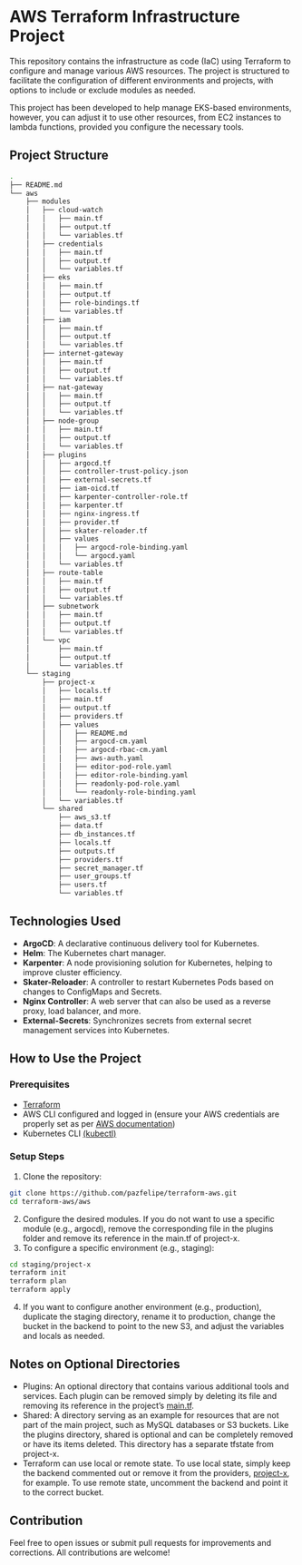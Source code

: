# AWS Terraform Infrastructure Project

This repository contains the infrastructure as code (IaC) using Terraform to configure and manage various AWS resources. The project is structured to facilitate the configuration of different environments and projects, with options to include or exclude modules as needed.

This project has been developed to help manage EKS-based environments, however, you can adjust it to use other resources, from EC2 instances to lambda functions, provided you configure the necessary tools.

## Project Structure

```bash
.
├── README.md
└── aws
    ├── modules
    │   ├── cloud-watch
    │   │   ├── main.tf
    │   │   ├── output.tf
    │   │   └── variables.tf
    │   ├── credentials
    │   │   ├── main.tf
    │   │   ├── output.tf
    │   │   └── variables.tf
    │   ├── eks
    │   │   ├── main.tf
    │   │   ├── output.tf
    │   │   ├── role-bindings.tf
    │   │   └── variables.tf
    │   ├── iam
    │   │   ├── main.tf
    │   │   ├── output.tf
    │   │   └── variables.tf
    │   ├── internet-gateway
    │   │   ├── main.tf
    │   │   ├── output.tf
    │   │   └── variables.tf
    │   ├── nat-gateway
    │   │   ├── main.tf
    │   │   ├── output.tf
    │   │   └── variables.tf
    │   ├── node-group
    │   │   ├── main.tf
    │   │   ├── output.tf
    │   │   └── variables.tf
    │   ├── plugins
    │   │   ├── argocd.tf
    │   │   ├── controller-trust-policy.json
    │   │   ├── external-secrets.tf
    │   │   ├── iam-oicd.tf
    │   │   ├── karpenter-controller-role.tf
    │   │   ├── karpenter.tf
    │   │   ├── nginx-ingress.tf
    │   │   ├── provider.tf
    │   │   ├── skater-reloader.tf
    │   │   ├── values
    │   │   │   ├── argocd-role-binding.yaml
    │   │   │   └── argocd.yaml
    │   │   └── variables.tf
    │   ├── route-table
    │   │   ├── main.tf
    │   │   ├── output.tf
    │   │   └── variables.tf
    │   ├── subnetwork
    │   │   ├── main.tf
    │   │   ├── output.tf
    │   │   └── variables.tf
    │   └── vpc
    │       ├── main.tf
    │       ├── output.tf
    │       └── variables.tf
    └── staging
        ├── project-x
        │   ├── locals.tf
        │   ├── main.tf
        │   ├── output.tf
        │   ├── providers.tf
        │   ├── values
        │   │   ├── README.md
        │   │   ├── argocd-cm.yaml
        │   │   ├── argocd-rbac-cm.yaml
        │   │   ├── aws-auth.yaml
        │   │   ├── editor-pod-role.yaml
        │   │   ├── editor-role-binding.yaml
        │   │   ├── readonly-pod-role.yaml
        │   │   └── readonly-role-binding.yaml
        │   └── variables.tf
        └── shared
            ├── aws_s3.tf
            ├── data.tf
            ├── db_instances.tf
            ├── locals.tf
            ├── outputs.tf
            ├── providers.tf
            ├── secret_manager.tf
            ├── user_groups.tf
            ├── users.tf
            └── variables.tf
```

## Technologies Used

- **ArgoCD**: A declarative continuous delivery tool for Kubernetes.
- **Helm**: The Kubernetes chart manager.
- **Karpenter**: A node provisioning solution for Kubernetes, helping to improve cluster efficiency.
- **Skater-Reloader**: A controller to restart Kubernetes Pods based on changes to ConfigMaps and Secrets.
- **Nginx Controller**: A web server that can also be used as a reverse proxy, load balancer, and more.
- **External-Secrets**: Synchronizes secrets from external secret management services into Kubernetes.

## How to Use the Project

### Prerequisites

- [Terraform](https://developer.hashicorp.com/terraform/install?product_intent=terraform)
- AWS CLI configured and logged in (ensure your AWS credentials are properly set as per [AWS documentation](https://docs.aws.amazon.com/cli/latest/userguide/cli-configure-envvars.html))
- Kubernetes CLI [(kubectl)](https://kubernetes.io/docs/tasks/tools/)

### Setup Steps

1. Clone the repository:
   
```bash
git clone https://github.com/pazfelipe/terraform-aws.git
cd terraform-aws/aws
```

2. Configure the desired modules. If you do not want to use a specific module (e.g., argocd), remove the corresponding file in the plugins folder and remove its reference in the main.tf of project-x.
3. To configure a specific environment (e.g., staging):

```bash
cd staging/project-x
terraform init
terraform plan
terraform apply
```

4. If you want to configure another environment (e.g., production), duplicate the staging directory, rename it to production, change the bucket in the backend to point to the new S3, and adjust the variables and locals as needed.

## Notes on Optional Directories

- Plugins: An optional directory that contains various additional tools and services. Each plugin can be removed simply by deleting its file and removing its reference in the project’s [main.tf](/aws/staging/project-x/main.tf).
- Shared: A directory serving as an example for resources that are not part of the main project, such as MySQL databases or S3 buckets. Like the plugins directory, shared is optional and can be completely removed or have its items deleted. This directory has a separate tfstate from project-x.
- Terraform can use local or remote state. To use local state, simply keep the backend commented out or remove it from the providers, [project-x](/aws/staging/project-x/providers.tf), for example. To use remote state, uncomment the backend and point it to the correct bucket.

## Contribution

Feel free to open issues or submit pull requests for improvements and corrections. All contributions are welcome!